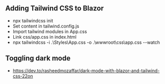 ﻿## Adding Tailwind CSS to Blazor

- npx tailwindcss init
- Set content in tailwind.config.js
- Import tailwind modules in App.css
- Link css/app.css in index.html
- npx tailwindcss -i .\Styles\App.css -o .\wwwroot\css\app.css --watch

## Toggling dark mode

- https://dev.to/rasheedmozaffar/dark-mode-with-blazor-and-tailwind-css-22on
